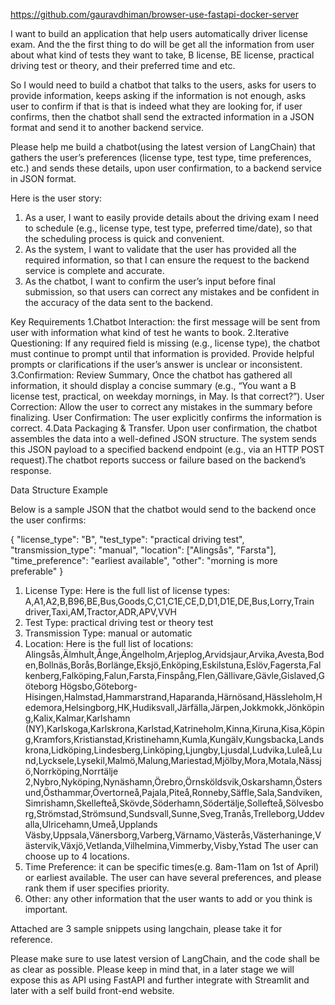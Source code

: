 https://github.com/gauravdhiman/browser-use-fastapi-docker-server



I want to build an application that help users automatically driver license exam. And the the first thing to do will be get all the information from user about what kind of tests they want to take, B license, BE license, practical driving test or theory, and their preferred time and etc. 

So I would need to build a chatbot that talks to the users, asks for users to provide information, keeps asking if the information is not enough, asks user to confirm if that is that is indeed what they are looking for, if user confirms, then the chatbot shall send the extracted information in a JSON format and send it to another backend service. 


Please help me build a chatbot(using the latest version of LangChain) that gathers the user’s preferences (license type, test type, time preferences, etc.) and sends these details, upon user confirmation, to a backend service in JSON format.


Here is the user story:
1. As a user, I want to easily provide details about the driving exam I need to schedule (e.g., license type, test type, preferred time/date), so that the scheduling process is quick and convenient.
2. As the system, I want to validate that the user has provided all the required information, so that I can ensure the request to the backend service is complete and accurate.
3.	As the chatbot, I want to confirm the user’s input before final submission, so that users can correct any mistakes and be confident in the accuracy of the data sent to the backend.


Key Requirements
1.Chatbot Interaction: the first message will be sent from user with information what kind of test he wants to book.
2.Iterative Questioning: If any required field is missing (e.g., license type), the chatbot must continue to prompt until that information is provided. Provide helpful prompts or clarifications if the user’s answer is unclear or inconsistent.
3.Confirmation: Review Summary, Once the chatbot has gathered all information, it should display a concise summary (e.g., “You want a B license test, practical, on weekday mornings, in May. Is that correct?”). User Correction: Allow the user to correct any mistakes in the summary before finalizing. User Confirmation: The user explicitly confirms the information is correct.
4.Data Packaging & Transfer. Upon user confirmation, the chatbot assembles the data into a well-defined JSON structure. The system sends this JSON payload to a specified backend endpoint (e.g., via an HTTP POST request).The chatbot reports success or failure based on the backend’s response.



Data Structure Example

Below is a sample JSON that the chatbot would send to the backend once the user confirms:


{
    "license_type": "B",
    "test_type": "practical driving test",
    "transmission_type": "manual",
    "location": ["Alingsås", "Farsta"],
    "time_preference": "earliest available",
    "other": "morning is more preferable"
}


1.	License Type: Here is the full list of license types: A,A1,A2,B,B96,BE,Bus,Goods,C,C1,C1E,CE,D,D1,D1E,DE,Bus,Lorry,Train driver,Taxi,AM,Tractor,ADR,APV,VVH
2.	Test Type: practical driving test or theory test
3.	Transmission Type: manual or automatic
4.	Location: Here is the full list of locations: Alingsås,Älmhult,Ånge,Ängelholm,Arjeplog,Arvidsjaur,Arvika,Avesta,Boden,Bollnäs,Borås,Borlänge,Eksjö,Enköping,Eskilstuna,Eslöv,Fagersta,Falkenberg,Falköping,Falun,Farsta,Finspång,Flen,Gällivare,Gävle,Gislaved,Göteborg Högsbo,Göteborg-Hisingen,Halmstad,Hammarstrand,Haparanda,Härnösand,Hässleholm,Hedemora,Helsingborg,HK,Hudiksvall,Järfälla,Järpen,Jokkmokk,Jönköping,Kalix,Kalmar,Karlshamn (NY),Karlskoga,Karlskrona,Karlstad,Katrineholm,Kinna,Kiruna,Kisa,Köping,Kramfors,Kristianstad,Kristinehamn,Kumla,Kungälv,Kungsbacka,Landskrona,Lidköping,Lindesberg,Linköping,Ljungby,Ljusdal,Ludvika,Luleå,Lund,Lycksele,Lysekil,Malmö,Malung,Mariestad,Mjölby,Mora,Motala,Nässjö,Norrköping,Norrtälje 2,Nybro,Nyköping,Nynäshamn,Örebro,Örnsköldsvik,Oskarshamn,Östersund,Östhammar,Övertorneå,Pajala,Piteå,Ronneby,Säffle,Sala,Sandviken,Simrishamn,Skellefteå,Skövde,Söderhamn,Södertälje,Sollefteå,Sölvesborg,Strömstad,Strömsund,Sundsvall,Sunne,Sveg,Tranås,Trelleborg,Uddevalla,Ulricehamn,Umeå,Upplands Väsby,Uppsala,Vänersborg,Varberg,Värnamo,Västerås,Västerhaninge,Västervik,Växjö,Vetlanda,Vilhelmina,Vimmerby,Visby,Ystad
    The user can choose up to 4 locations.
5.	Time Preference: it can be specific times(e.g. 8am-11am on 1st of April) or earliest available. The user can have several preferences, and please rank them if user specifies priority.
6.  Other: any other information that the user wants to add or you think is important.

Attached are 3 sample snippets using langchain, please take it for reference.

Please make sure to use latest version of LangChain, and the code shall be as clear as possible. Please keep in mind that, in a later stage we will expose this as API using FastAPI and further integrate with Streamlit and later with a self build front-end website.

